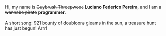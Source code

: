 Hi, my name is ~~Guybrush Threepwood~~ **Luciano Federico Pereira**, and I am a ~~wannabe pirate~~ **programmer**.<br><br>A short song: 921 bounty of doubloons gleams in the sun, a treasure hunt has just begun! Arrr!
